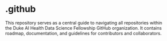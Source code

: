 # .github
This repository serves as a central guide to navigating all repositories within the Duke AI Health Data Science Fellowship GitHub organization. It contains roadmap, documentation, and guidelines for contributors and collaborators.